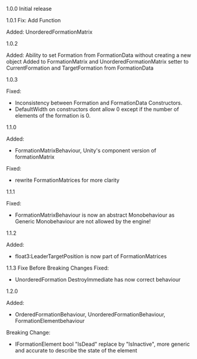 1.0.0
Initial release

1.0.1
Fix:
Add Function

Added:
UnorderedFormationMatrix<T>

1.0.2

Added:
Ability to set Formation from FormationData without creating a new object
Added to FormationMatrix and UnorderedFormationMatrix setter to CurrentFormation and TargetFormation from FormationData

1.0.3

Fixed:
- Inconsistency between Formation and FormationData Constructors.
- DefaultWidth on constructors dont allow 0 except if the number of elements of the formation is 0.

1.1.0

Added:
 - FormationMatrixBehaviour, Unity's component version of formationMatrix

Fixed:
- rewrite FormationMatrices for more clarity

1.1.1

Fixed:
- FormationMatrixBehaviour is now an abstract Monobehaviour as Generic Monobehaviour are not allowed by the engine!

1.1.2

Added:
- float3:LeaderTargetPosition is now part of FormationMatrices

1.1.3
Fixe Before Breaking Changes
Fixed:
- UnorderedFormation DestroyImmediate has now correct behaviour

1.2.0

Added:
- OrderedFormationBehaviour, UnorderedFormationBehaviour, FormationElementbehaviour

Breaking Change:
- IFormationElement bool "IsDead" replace by "IsInactive", more generic and accurate to describe the state of the element